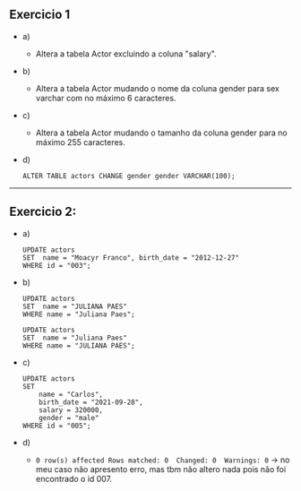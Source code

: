 ## Exercicio 1

* a)
    - Altera a tabela Actor excluindo a coluna "salary".

* b)

    - Altera a tabela Actor mudando o nome da coluna gender para sex varchar com no máximo 6 caracteres.

* c)

    - Altera a tabela Actor mudando o tamanho da coluna gender para no máximo 255 caracteres.

* d)

    ```
    ALTER TABLE actors CHANGE gender gender VARCHAR(100);
    ```

---

##  Exercicio 2:

* a)

    ```
    UPDATE actors
    SET  name = "Moacyr Franco", birth_date = "2012-12-27"
    WHERE id = "003";
    ```

* b)

    ```
    UPDATE actors
    SET  name = "JULIANA PAES"
    WHERE name = "Juliana Paes";
    ```

    ```
    UPDATE actors
    SET  name = "Juliana Paes"
    WHERE name = "JULIANA PAES";
    ```

* c)

    ```
    UPDATE actors
    SET  
        name = "Carlos",
        birth_date = "2021-09-28",
        salary = 320000,
        gender = "male"
    WHERE id = "005";
    ``` 

* d)

    - `0 row(s) affected Rows matched: 0  Changed: 0  Warnings: 0` -> no meu caso não apresento erro, mas tbm não altero nada pois não foi encontrado o id 007.